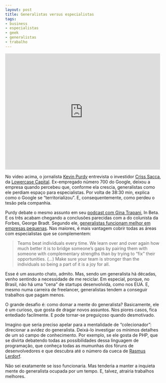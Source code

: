 ```yaml
---
layout: post
title: Generalistas versus especialistas
tags:
- business
- especialistas
- geek
- generalistas
- trabalho
---
```


<iframe src="http://player.vimeo.com/video/49098323?title=0&amp;byline=0&amp;portrait=0" width="500" height="375" frameborder="0" webkitAllowFullScreen mozallowfullscreen allowFullScreen></iframe>

No vídeo acima, o jornalista [Kevin Purdy](http://thepurdman.com/) entrevista o investidor [Criss Sacca](http://en.wikipedia.org/wiki/Chris_Sacca), da [Lowercase Capital](http://lowercasellc.com/). Ex-empregado número 700 do Google, deixou a empresa quando percebeu que, conforme ela crescia, generalistas como ele perdiam espaço para especialistas. Por volta de 38:30 min, explica como o Google se “territorializou”. E, consequentemente, como perdeu o tesão pela companhia.

Purdy debate o mesmo assunto em seu [podcast com Gina Trapani](http://5by5.tv/inbeta/16), In Beta. E os três acabam chegando a conclusões parecidas com a do colunista da Forbes, George Bradt. Segundo ele, [generalistas funcionam melhor em empresas pequenas](http://www.forbes.com/sites/georgebradt/2012/08/10/us-womens-olympics-gymnastics-team-lessons-re-generalists-vs-specialist/). Nas maiores, é mais vantagem cobrir todas as áreas com especialistas que se complementem:

> Teams beat individuals every time. We learn over and over again how much better it is to bridge someone’s gaps by pairing them with someone with complementary strengths than by trying to “fix” their opportunities. (...) Make sure your team is stronger than the individuals so being a part of it is a joy for all.

Esse é um assunto chato, admito. Mas, sendo um generalista há décadas, venho sentindo a necessidade de me reciclar. Em especial, porque, no Brasil, não há uma “cena” de startups desenvolvida, como nos EUA. E, mesmo numa carreira de freelancer, generalistas tendem a conseguir trabalhos que pagam menos.

O grande desafio é: como domar a mente do generalista? Basicamente, ele é um curioso, que gosta de dragar novos assuntos. Nos piores casos, fica entediado facilmente. E pode tornar-se preguiçoso quando desmotivado.

Imagino que seria preciso apelar para a mentalidade de “colecionador”: direcionar a avidez do generalista. Deixá-lo investigar os mínimos detalhes de um só campo de conhecimento. Por exemplo, se ele gosta de PHP, que se divirta debatendo todas as possibilidades dessa linguagem de programação, que conheça todas as mumunhas dos fóruns de desenvolvedores e que descubra até o número da cueca de [Rasmus Lerdorf](http://pt.wikipedia.org/wiki/Rasmus_Lerdorf).

Não sei exatamente se isso funcionaria. Mas tenderia a manter a inquieta mente do generalista ocupada por um tempo. E, talvez, atrairia trabalhos melhores.

